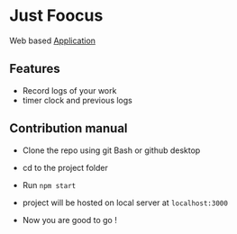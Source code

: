 # Just Foocus 

Web based [Application](#)
<!-- Web based [Application](https://mr-okey.github.io/foocus) -->

## Features 
- Record logs of your work
- timer clock and previous logs

## Contribution manual 
- Clone the repo using git Bash or github desktop

- cd to the project folder

- Run `npm start`

- project will be hosted on local server at `localhost:3000`

- Now you are good to go !